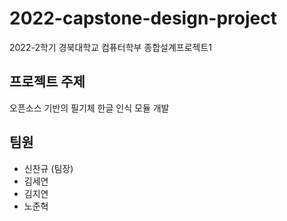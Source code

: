 # 2022-capstone-design-project

2022-2학기 경북대학교 컴퓨터학부 종합설계프로젝트1

## 프로젝트 주제
오픈소스 기반의 필기체 한글 인식 모듈 개발

## 팀원
- 신찬규 (팀장)
- 김세연
- 김지연
- 노준혁
